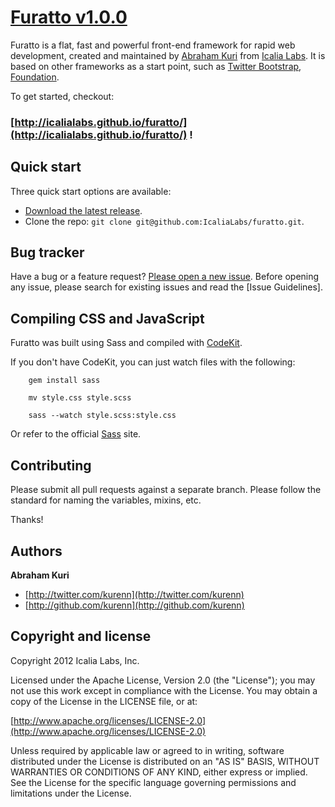 # [Furatto v1.0.0](https://github.com/IcaliaLabs/furatto)

Furatto is a flat, fast and powerful front-end framework for 
rapid web development, created and maintained by [Abraham Kuri](https://twitter.com/kurenn) from [Icalia Labs](http://twitter.com/icalialabs). It is based on other frameworks as a start point, such as [Twitter Bootstrap](http://twitter.github.io/bootstrap/), [Foundation](http://foundation.zurb.com/).


To get started, checkout:

### [http://icalialabs.github.io/furatto/](http://icalialabs.github.io/furatto/) !


## Quick start

Three quick start options are available:

* [Download the latest release](https://github.com/IcaliaLabs/furatto).
* Clone the repo: `git clone git@github.com:IcaliaLabs/furatto.git`.


## Bug tracker

Have a bug or a feature request? [Please open a new issue](https://github.com/IcaliaLabs/furatto/issues). Before opening any issue, please search for existing issues and read the [Issue Guidelines].


## Compiling CSS and JavaScript

Furatto was built using Sass and compiled with [CodeKit](http://incident57.com/codekit/).

If you don't have CodeKit, you can just watch files with the following:

```console
	gem install sass 
```

```console
	mv style.css style.scss 
```

```console 
	sass --watch style.scss:style.css
```

Or refer to the official [Sass](http://sass-lang.com/) site.


## Contributing

Please submit all pull requests against a separate branch. Please follow the standard for naming the variables, mixins, etc.

Thanks!


## Authors

**Abraham Kuri**

+ [http://twitter.com/kurenn](http://twitter.com/kurenn)
+ [http://github.com/kurenn](http://github.com/kurenn)


## Copyright and license

Copyright 2012 Icalia Labs, Inc.

Licensed under the Apache License, Version 2.0 (the "License");
you may not use this work except in compliance with the License.
You may obtain a copy of the License in the LICENSE file, or at:

  [http://www.apache.org/licenses/LICENSE-2.0](http://www.apache.org/licenses/LICENSE-2.0)

Unless required by applicable law or agreed to in writing, software
distributed under the License is distributed on an "AS IS" BASIS,
WITHOUT WARRANTIES OR CONDITIONS OF ANY KIND, either express or implied.
See the License for the specific language governing permissions and
limitations under the License.
